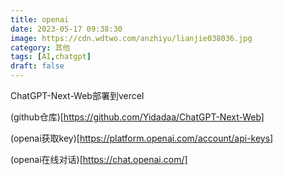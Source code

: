 ```yaml
---
title: openai
date: 2023-05-17 09:38:30
image: https://cdn.wdtwo.com/anzhiyu/lianjie038036.jpg
category: 其他
tags: [AI,chatgpt]
draft: false
---
```

ChatGPT-Next-Web部署到vercel
<!--more-->

(github仓库)[https://github.com/Yidadaa/ChatGPT-Next-Web]

(openai获取key)[https://platform.openai.com/account/api-keys]

(openai在线对话)[https://chat.openai.com/]
